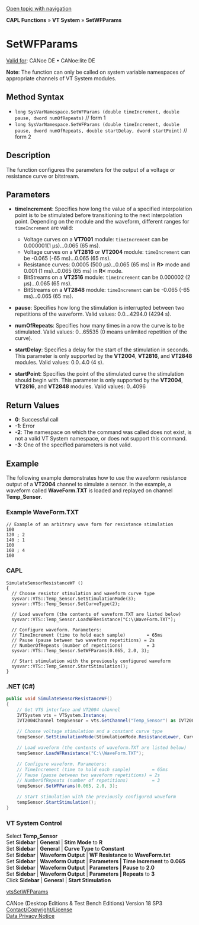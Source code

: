 [Open topic with navigation](../../../../../CANoeDEFamily.htm#Topics/CAPLFunctions/VTSystem/Functions/CAPLfunctionVTSSetWFParams.md)

**CAPL Functions** » **VT System** » **SetWFParams**

# SetWFParams

[Valid for](../../../Shared/FeatureAvailability.md): CANoe DE • CANoe:lite DE

**Note**: The function can only be called on system variable namespaces of appropriate channels of VT System modules.

## Method Syntax

- `long SysVarNamespace.SetWFParams (double timeIncrement, double pause, dword numOfRepeats)` // form 1
- `long SysVarNamespace.SetWFParams (double timeIncrement, double pause, dword numOfRepeats, double startDelay, dword startPoint)` // form 2

## Description

The function configures the parameters for the output of a voltage or resistance curve or bitstream.

## Parameters

- **timeIncrement**: Specifies how long the value of a specified interpolation point is to be stimulated before transitioning to the next interpolation point. Depending on the module and the waveform, different ranges for `timeIncrement` are valid:
  - Voltage curves on a **VT7001** module: `timeIncrement` can be 0.000001(1 µs)…0.065 (65 ms).
  - Voltage curves on a **VT2816** or **VT2004** module: `timeIncrement` can be -0.065 (-65 ms)…0.065 (65 ms).
  - Resistance curves: 0.0005 (500 µs)…0.065 (65 ms) in **R\>** mode and 0.001 (1 ms)…0.065 (65 ms) in **R\<** mode.
  - BitStreams on a **VT2516** module: `timeIncrement` can be 0.000002 (2 µs)…0.065 (65 ms).
  - BitStreams on a **VT2848** module: `timeIncrement` can be -0.065 (-65 ms)…0.065 (65 ms).

- **pause**: Specifies how long the stimulation is interrupted between two repetitions of the waveform. Valid values: 0.0…4294.0 (4294 s).

- **numOfRepeats**: Specifies how many times in a row the curve is to be stimulated. Valid values: 0…65535 (0 means unlimited repetition of the curve).

- **startDelay**: Specifies a delay for the start of the stimulation in seconds. This parameter is only supported by the **VT2004**, **VT2816**, and **VT2848** modules. Valid values: 0.0..4.0 (4 s).

- **startPoint**: Specifies the point of the stimulated curve the stimulation should begin with. This parameter is only supported by the **VT2004**, **VT2816**, and **VT2848** modules. Valid values: 0..4096

## Return Values

- **0**: Successful call
- **-1**: Error
- **-2**: The namespace on which the command was called does not exist, is not a valid VT System namespace, or does not support this command.
- **-3**: One of the specified parameters is not valid.

## Example

The following example demonstrates how to use the waveform resistance output of a **VT2004** channel to simulate a sensor. In the example, a waveform called **WaveForm.TXT** is loaded and replayed on channel **Temp_Sensor**.

### Example WaveForm.TXT

```plaintext
// Example of an arbitrary wave form for resistance stimulation
100
120 ; 2
140 ; 1
100
160 ; 4
100
```

### CAPL

```plaintext
SimulateSensorResistanceWF ()
{
  // Choose resistor stimulation and waveform curve type
  sysvar::VTS::Temp_Sensor.SetStimulationMode(3);
  sysvar::VTS::Temp_Sensor.SetCurveType(2);

  // Load waveform (the contents of waveform.TXT are listed below)
  sysvar::VTS::Temp_Sensor.LoadWFResistance("C:\\WaveForm.TXT");

  // Configure waveform. Parameters:
  // TimeIncrement (time to hold each sample)        = 65ms
  // Pause (pause between two waveform repetitions) = 2s
  // NumberOfRepeats (number of repetitions)         = 3
  sysvar::VTS::Temp_Sensor.SetWFParams(0.065, 2.0, 3);

  // Start stimulation with the previously configured waveform
  sysvar::VTS::Temp_Sensor.StartStimulation();
}
```

### .NET (C#)

```csharp
public void SimulateSensorResistanceWF()
{
    // Get VTS interface and VT2004 channel
    IVTSystem vts = VTSystem.Instance;
    IVT2004Channel tempSensor = vts.GetChannel("Temp_Sensor") as IVT2004Channel;

    // Choose voltage stimulation and a constant curve type
    tempSensor.SetStimulationMode(StimulationMode.ResistanceLower, CurveType.AnalogWaveform);

    // Load waveform (the contents of waveform.TXT are listed below)
    tempSensor.LoadWFResistance("C:\\WaveForm.TXT");

    // Configure waveform. Parameters:
    // TimeIncrement (time to hold each sample)        = 65ms
    // Pause (pause between two waveform repetitions) = 2s
    // NumberOfRepeats (number of repetitions)         = 3
    tempSensor.SetWFParams(0.065, 2.0, 3);

    // Start stimulation with the previously configured waveform
    tempSensor.StartStimulation();
}
```

### VT System Control

Select **Temp_Sensor**  
Set **Sidebar** | **General** | **Stim Mode** to **R**  
Set **Sidebar** | **General** | **Curve Type** to **Constant**  
Set **Sidebar** | **Waveform Output** | **WF Resistance** to **WaveForm.txt**  
Set **Sidebar** | **Waveform Output** | **Parameters | Time Increment** to **0.065**  
Set **Sidebar** | **Waveform Output** | **Parameters | Pause** to **2.0**  
Set **Sidebar** | **Waveform Output** | **Parameters | Repeats** to **3**  
Click **Sidebar** | **General** | **Start Stimulation**

[vtsSetWFParams](CAPLfunctionVTSvtsSetWFParams.md)

CANoe (Desktop Editions & Test Bench Editions) Version 18 SP3  
[Contact/Copyright/License](../../../Shared/ContactCopyrightLicense.md)  
[Data Privacy Notice](https://www.vector.com/int/en/company/get-info/privacy-policy/)
